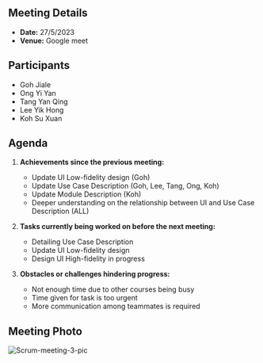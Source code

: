 ## Meeting Details
- **Date:** 27/5/2023
- **Venue:** Google meet

## Participants
- Goh Jiale
- Ong Yi Yan
- Tang Yan Qing
- Lee Yik Hong
- Koh Su Xuan

## Agenda
1. **Achievements since the previous meeting:**
   - Update UI Low-fidelity design (Goh)
   - Update Use Case Description (Goh, Lee, Tang, Ong, Koh)
   - Update Module Description (Koh)
   - Deeper understanding on the relationship between UI and Use Case Description (ALL)

2. **Tasks currently being worked on before the next meeting:**
   - Detailing Use Case Description
   - Update UI Low-fidelity design
   - Design UI High-fidelity in progress
   

3. **Obstacles or challenges hindering progress:**
   - Not enough time due to other courses being busy
   - Time given for task is too urgent
   - More communication among teammates is required

## Meeting Photo
<img src="https://raw.githubusercontent.com/drshahizan/software-engineering/main/project/documentation/srs/sec02/software/others/Scrum%20meeting/27.5.2023/Screenshot%20(382).png" alt="Scrum-meeting-3-pic" border="0">
